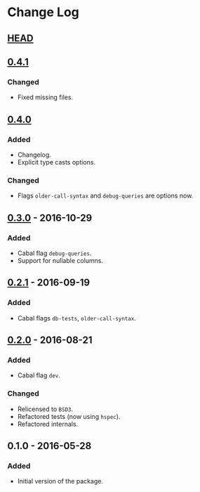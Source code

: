 # Change Log

## [HEAD]

## [0.4.1]
### Changed
- Fixed missing files.

## [0.4.0]
### Added
- Changelog.
- Explicit type casts options.

### Changed
- Flags `older-call-syntax` and `debug-queries` are options now.

## [0.3.0] - 2016-10-29
### Added
- Cabal flag `debug-queries`.
- Support for nullable columns.

## [0.2.1] - 2016-09-19
### Added
- Cabal flags `db-tests`, `older-call-syntax`.

## [0.2.0] - 2016-08-21
### Added
- Cabal flag `dev`.

### Changed
- Relicensed to `BSD3`.
- Refactored tests (now using `hspec`).
- Refactored internals.

## 0.1.0 - 2016-05-28
### Added
- Initial version of the package.

[HEAD]:  ../../compare/v0.4.1...HEAD
[0.4.1]: ../../compare/v0.4.0...v0.4.1
[0.4.0]: ../../compare/v0.3.0...v0.4.0
[0.3.0]: ../../compare/v0.2.1...v0.3.0
[0.2.1]: ../../compare/v0.2.0...v0.2.1
[0.2.0]: ../../compare/v0.1.0...v0.2.0

